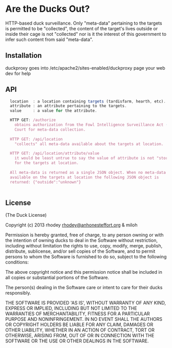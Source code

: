 Are the Ducks Out?
==========
  
HTTP-based duck surveillance. Only "meta-data" pertaining to the targets
is permitted to be "collected", the content of the target's lives outside
or inside their cage is not "collected" nor is it the interest of this
government to infer such content from said "meta-data".  
  
  
## Installation
duckproxy goes into /etc/apache2/sites-enabled/duckproxy 
page your web dev for help

## API
  
```javascript
  location  : a location containing targets (tardisfarm, hearth, etc).
  attribute : an attribute pertaining to the targets.
  value     : a value for the attribute.

  HTTP GET: /authorize
    obtains authorization from the Fowl Intelligence Surveillance Act (FISA)
    Court for meta-data collection.
  
  HTTP GET: /api/location
    "collects" all meta-data available about the targets at location.
    
  HTTP GET: /api/location/attribute/value
    it would be least untrue to say the value of attribute is not "stored"
    for the targets at location.
  
  All meta-data is returned as a single JSON object. When no meta-data is
  available on the targets at location the following JSON object is
  returned: {"outside":"unknown"}
  
```
  
## License  

(The Duck License)  

Copyright (c) 2013 rhodey rhodey@anhonesteffort.org & miloh  

Permission is hereby granted, free of charge, to any person owning or
with the intention of owning ducks to deal in the Software without
restriction, including without limitation the rights to use, copy, modify,
merge, publish, distribute, sublicense, and/or sell copies of the
Software, and to permit persons to whom the Software is furnished to do
so, subject to the following conditions:

The above copyright notice and this permission notice shall be included
in all copies or substantial portions of the Software.

The person(s) dealing in the Software care or intent to care for their
ducks responsibly.

THE SOFTWARE IS PROVIDED 'AS IS', WITHOUT WARRANTY OF ANY KIND, EXPRESS
OR IMPLIED, INCLUDING BUT NOT LIMITED TO THE WARRANTIES OF MERCHANTABILITY,
FITNESS FOR A PARTICULAR PURPOSE AND NONINFRINGEMENT. IN NO EVENT SHALL
THE AUTHORS OR COPYRIGHT HOLDERS BE LIABLE FOR ANY CLAIM, DAMAGES OR OTHER
LIABILITY, WHETHER IN AN ACTION OF CONTRACT, TORT OR OTHERWISE, ARISING
FROM, OUT OF OR IN CONNECTION WITH THE SOFTWARE OR THE USE OR OTHER
DEALINGS IN THE SOFTWARE.
